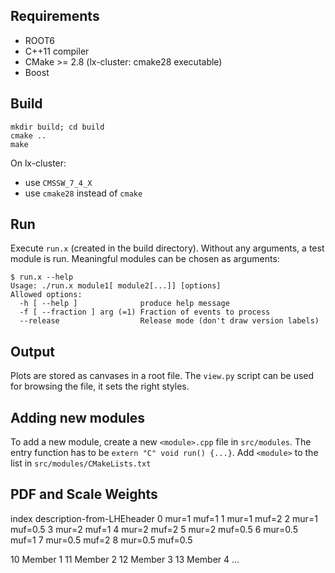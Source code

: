 ## Requirements ##
- ROOT6
- C++11 compiler
- CMake >= 2.8 (lx-cluster: cmake28 executable)
- Boost

## Build ##
    mkdir build; cd build
    cmake ..
    make

On lx-cluster:

- use `CMSSW_7_4_X`
- use `cmake28` instead of `cmake`

## Run ##
Execute `run.x` (created in the build directory).
Without any arguments, a test module is run.
Meaningful modules can be chosen as arguments:

    $ run.x --help
    Usage: ./run.x module1[ module2[...]] [options]
    Allowed options:
      -h [ --help ]              produce help message
      -f [ --fraction ] arg (=1) Fraction of events to process
      --release                  Release mode (don't draw version labels)


## Output ##
Plots are stored as canvases in a root file.
The `view.py` script can be used for browsing the file,
it sets the right styles.

## Adding new modules ##
To add a new module, create a new `<module>.cpp` file in `src/modules`.
The entry function has to be `extern "C" void run() {...}`.
Add `<module>` to the list in `src/modules/CMakeLists.txt`


## PDF and Scale Weights ##
index description-from-LHEheader
0   <weight id="1"> mur=1 muf=1 </weight>
1   <weight id="2"> mur=1 muf=2 </weight>
2   <weight id="3"> mur=1 muf=0.5 </weight>
3   <weight id="4"> mur=2 muf=1 </weight>
4   <weight id="5"> mur=2 muf=2 </weight>
5   <weight id="6"> mur=2 muf=0.5 </weight>
6   <weight id="7"> mur=0.5 muf=1 </weight>
7   <weight id="8"> mur=0.5 muf=2 </weight>
8   <weight id="9"> mur=0.5 muf=0.5 </weight>

10  <weight id="11">Member 1</weight>
11  <weight id="12">Member 2</weight>
12  <weight id="13">Member 3</weight>
13  <weight id="14">Member 4</weight>
...

